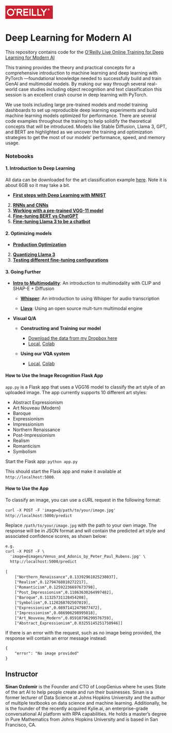 ![oreilly-logo](images/oreilly.png)

# Deep Learning for Modern AI


This repository contains code for the [O'Reilly Live Online Training for Deep Learning for Modern AI](https://learning.oreilly.com/live-events/deep-learning-for-modern-ai/0642572005084)

This training provides the theory and practical concepts for a comprehensive introduction to machine learning and deep learning with PyTorch —foundational knowledge needed to successfully build and train GenAI and multimodal models. By making our way through several real-world case studies including object recognition and text classification this session is an excellent crash course in deep learning with PyTorch.

We use tools including large pre-trained models and model training dashboards to set up reproducible deep learning experiments and build machine learning models optimized for performance. There are several code examples throughout the training to help solidify the theoretical concepts that will be introduced. Models like Stable Diffusion, Llama 3, GPT, and BERT are highlighted as we uncover the training and optimization strategies to get the most of our models' performance, speed, and memory usage.
### Notebooks


#### 1. Introduction to Deep Learning

All data can be downloaded for the art classification example [here](https://drive.google.com/file/d/1jofGOHQ4PwZ50kpGuDqBeVXwDNcjPE6B/view?usp=sharing). Note it is about 6GB so it may take a bit.

- [**First steps with Deep Learning with MNIST**](notebooks/mnist.ipynb)
2. [**RNNs and CNNs**](notebooks/rnn_and_cnn.ipynb)
3. [**Working with a pre-trained VGG-11 model**](notebooks/pretrained_vgg.ipynb)
4. [**Fine-tuning BERT vs ChatGPT**](notebooks/BERT_vs_GPT_for_CLF.ipynb)
5. [**Fine-tuning Llama 3 to be a chatbot**](https://colab.research.google.com/drive/1gN7jsUFQTPAj5uFrq06HcSLQSZzT7hZz?usp=sharing)

#### 2. Optimizing models 

- [**Production Optimization**](notebooks/deployment_and_optimization.ipynb)
2. [**Quantizing Llama 3**](https://colab.research.google.com/drive/12RTnrcaXCeAqyGQNbWsrvcqKyOdr0NSm?usp=sharing)
3. [**Testing different fine-tuning configurations**](https://colab.research.google.com/drive/1fdx2XlqfAjBoyiTktkRwa8SFaRF3Ch82?usp=sharing)

#### 3. Going Further

- **[Intro to Multimodality](https://colab.research.google.com/drive/1zYSzDuYFa_cbRlti3scUjfmvradK8Sf4?usp=sharing)**: An introduction to multimodality with CLIP and SHAP-E + Diffusion

	- **[Whisper](https://colab.research.google.com/drive/1KxLWEEBtgix4zgP52pnxlIoJrZ8sHEYC?usp=sharing)**: An introduction to using Whisper for audio transcription

	- **[Llava](https://colab.research.google.com/drive/1IwNAz1Ee4YUSRNCU-SOsa7FS8Q2vmpoL?usp=sharing)**: Using an open source mult-turn multimodal engine

- **Visual Q/A**
	- **Constructing and Training our model**
		- [Download the data from my Dropbox here](https://www.dropbox.com/scl/fo/w6iyfox8gnflvm7g10n47/AB47L7tNEl2Q8eyemZa2GMA?rlkey=v9s8bv6cmjukykpilzimswar0&st=fbulzw4e&dl=0)
		- [Local](notebooks/constructing_a_vqa_system.ipynb), [Colab](https://colab.research.google.com/drive/1zvbruS1DvFrVgXjNouSrrF9-PphKLWWl?usp=sharing) 

	- **Using our VQA system**
		- [Local](notebooks/using_our_vqa.ipynb), [Colab](https://colab.research.google.com/drive/16GOBndQuIBO-UfXdpPte-PXaZS2nsW1H?usp=sharing)


#### How to Use the Image Recognition Flask App

`app.py` is a Flask app that uses a VGG16 model to classify the art style of an uploaded image. The app currently supports 10 different art styles:

- Abstract Expressionism
- Art Nouveau (Modern)
- Baroque
- Expressionism
- Impressionism
- Northern Renaissance
- Post-Impressionism
- Realism
- Romanticism
- Symbolism

Start the Flask app:
`python app.py`

This should start the Flask app and make it available at `http://localhost:5000`.

#### How to Use the App

To classify an image, you can use a cURL request in the following format:


```curl -X POST -F 'image=@/path/to/your/image.jpg' http://localhost:5000/predict```

Replace `/path/to/your/image.jpg` with the path to your own image. The response will be in JSON format and will contain the predicted art style and associated confidence scores, as shown below:

```
e.g.
curl -X POST -F \
  'image=@images/Venus_and_Adonis_by_Peter_Paul_Rubens.jpg' \
  http://localhost:5000/predict

[
	["Northern_Renaissance",0.13392961025238037],
	["Realism",0.12794768810272217],
	["Romanticism",0.12592236697673798],
	["Post_Impressionism",0.11863630264997482],
	["Baroque",0.11325731128454208],
	["Symbolism",0.1120268702507019],
	["Expressionism",0.08971412479877472],
	["Impressionism",0.086906298995018],
	["Art_Nouveau_Modern",0.05910796299576759],
	["Abstract_Expressionism",0.03255145251750946]]
```

If there is an error with the request, such as no image being provided, the response will contain an error message instead:

```
{
	"error": "No image provided"
}
```


## Instructor

**Sinan Ozdemir** is the Founder and CTO of LoopGenius where he uses State of the art AI to help people create and run their businesses. Sinan is a former lecturer of Data Science at Johns Hopkins University and the author of multiple textbooks on data science and machine learning. Additionally, he is the founder of the recently acquired Kylie.ai, an enterprise-grade conversational AI platform with RPA capabilities. He holds a master’s degree in Pure Mathematics from Johns Hopkins University and is based in San Francisco, CA.

